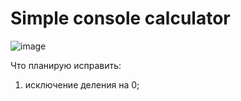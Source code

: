 # Simple console calculator

![image](https://user-images.githubusercontent.com/86486142/148813376-05d6fd2b-65a9-447a-918b-63fc6d92f2e6.png)

Что планирую исправить:
1) исключение деления на 0;
